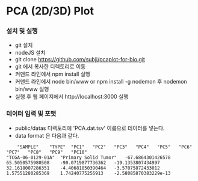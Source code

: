 # PCA (2D/3D) Plot

### 설치 및 실행
- git 설치
- nodeJS 설치
- git clone https://github.com/subji/pcaplot-for-bio.git 
- git 에서 복사한 디렉토리로 이동
- 커맨드 라인에서 npm install 실행
- 커맨드 라인에서 node bin/www or npm install -g nodemon 후 nodemon bin/www 실행
- 실행 후 웹 페이지에서 http://localhost:3000 실행

### 데이터 입력 및 포맷
- public/datas 디렉토리에 'PCA.dat.tsv' 이름으로 데이터를 넣는다.
- data format 은 다음과 같다.
```
	"SAMPLE"	"TYPE"	"PC1"	"PC2"	"PC3"	"PC4"	"PC5"	"PC6"	"PC7"	"PC8"	"PC9"	"PC10"
"TCGA-06-0129-01A"	"Primary Solid Tumor"	-67.6864301426578	65.5050575980508	-90.0719877736362	-19.1353807434997	32.1618007286351	-4.40681850390464	-3.57075872433012	1.57551280285369	1.74240775256913	-2.58085870383229e-13
```


